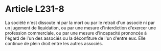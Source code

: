 # Article L231-8

La société n'est dissoute ni par la mort ou par le retrait d'un associé ni par un jugement de liquidation, ou par une mesure d'interdiction d'exercer une profession commerciale, ou par une mesure d'incapacité prononcée à l'égard de l'un des associés ou la déconfiture de l'un d'entre eux. Elle continue de plein droit entre les autres associés.
